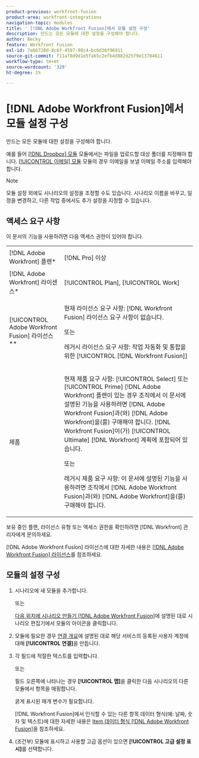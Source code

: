 ```yaml
---
product-previous: workfront-fusion
product-area: workfront-integrations
navigation-topic: modules
title: ' [!DNL Adobe Workfront Fusion]에서 모듈 설정 구성'
description: 만드는 모든 모듈에 대한 설정을 구성해야 합니다.
author: Becky
feature: Workfront Fusion
exl-id: 7e66728d-8c6f-4597-98c4-bc6d36f96911
source-git-commit: f11af8d9d1e5fa65c2efb4d882d25f9e13784611
workflow-type: tm+mt
source-wordcount: '329'
ht-degree: 1%

---
```


# [!DNL Adobe Workfront Fusion]에서 모듈 설정 구성

만드는 모든 모듈에 대한 설정을 구성해야 합니다.

예를 들어 [[!DNL Dropbox] 모듈](../../workfront-fusion/apps-and-their-modules/dropbox-modules.md) 모듈에서는 파일을 업로드할 대상 폴더를 지정해야 합니다. [[!UICONTROL 이메일] 모듈](../../workfront-fusion/apps-and-their-modules/email-modules.md) 모듈의 경우 이메일을 보낼 이메일 주소를 입력해야 합니다.

>[!NOTE]
>
>모듈 설정 외에도 시나리오의 설정을 조정할 수도 있습니다. 시나리오 이름을 바꾸고, 일정을 변경하고, 다른 작업 중에서도 추가 설정을 지정할 수 있습니다.

## 액세스 요구 사항

이 문서의 기능을 사용하려면 다음 액세스 권한이 있어야 합니다.

<table style="table-layout:auto">
 <col> 
 <col> 
 <tbody> 
  <tr> 
    <td role="rowheader">[!DNL Adobe Workfront] 플랜*</td> 
   <td> <p>[!DNL Pro] 이상</p> </td> 
  </tr> 
  <tr data-mc-conditions=""> 
   <td role="rowheader">[!DNL Adobe Workfront] 라이센스*</td> 
   <td> <p>[!UICONTROL Plan], [!UICONTROL Work]</p> </td> 
  </tr> 
  <tr> 
   <td role="rowheader">[!UICONTROL Adobe Workfront Fusion] 라이선스**</td> 
   <td>
   <p>현재 라이선스 요구 사항: [!DNL Workfront Fusion] 라이선스 요구 사항이 없습니다.</p>
   <p>또는</p>
   <p>레거시 라이선스 요구 사항: 작업 자동화 및 통합을 위한 [!UICONTROL [!DNL Workfront Fusion]] </p>
   </td> 
  </tr> 
  <tr> 
   <td role="rowheader">제품</td> 
   <td>
   <p>현재 제품 요구 사항: [!UICONTROL Select] 또는 [!UICONTROL Prime] [!DNL Adobe Workfront] 플랜이 있는 경우 조직에서 이 문서에 설명된 기능을 사용하려면 [!DNL Adobe Workfront Fusion]과(와) [!DNL Adobe Workfront]을(를) 구매해야 합니다. [!DNL Workfront Fusion]이(가) [!UICONTROL Ultimate] [!DNL Workfront] 계획에 포함되어 있습니다.</p>
   <p>또는</p>
   <p>레거시 제품 요구 사항: 이 문서에 설명된 기능을 사용하려면 조직에서 [!DNL Adobe Workfront Fusion]과(와) [!DNL Adobe Workfront]을(를) 구매해야 합니다.</p>
   </td> 
  </tr>  
 </tbody> 
</table>

보유 중인 플랜, 라이선스 유형 또는 액세스 권한을 확인하려면 [!DNL Workfront] 관리자에게 문의하세요.

[!DNL Adobe Workfront Fusion] 라이선스에 대한 자세한 내용은 [[!DNL Adobe Workfront Fusion] 라이선스](../../workfront-fusion/get-started/license-automation-vs-integration.md)를 참조하세요.

## 모듈의 설정 구성

1. 시나리오에 새 모듈을 추가합니다.

   또는

   [다음 위치에 시나리오 만들기 [!DNL Adobe Workfront Fusion]](../../workfront-fusion/scenarios/create-a-scenario.md)에 설명된 대로 시나리오 편집기에서 모듈의 아이콘을 클릭합니다.

1. 모듈에 필요한 경우 [연결 개요](../../workfront-fusion/connections/about-connecting-wf-fusion-to-app-or-service.md)에 설명된 대로 해당 서비스의 등록된 사용자 계정에 대해 **[!UICONTROL 연결]**&#x200B;을 만듭니다.
1. 각 필드에 적절한 텍스트를 입력합니다.

   또는

   필드 오른쪽에 나타나는 경우 **[!UICONTROL 맵]**&#x200B;을 클릭한 다음 시나리오의 다른 모듈에서 항목을 매핑합니다.

   굵게 표시된 매개 변수가 필요합니다.

   [!DNL Workfront Fusion]에서 인식할 수 있는 다른 항목 데이터 형식(예: 날짜, 숫자 및 텍스트)에 대한 자세한 내용은 [Item 데이터 형식 [!DNL Adobe Workfront Fusion]](../../workfront-fusion/mapping/item-data-types.md)을 참조하세요.

1. (조건부) 모듈에 표시하고 사용할 고급 옵션이 있으면 **[!UICONTROL 고급 설정 표시]**&#x200B;를 선택합니다.
